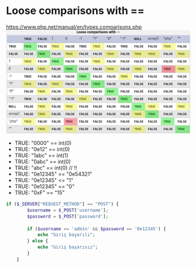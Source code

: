 # Loose comparisons with ==

<https://www.php.net/manual/en/types.comparisons.php>
![comparision table](image.jpg)

- TRUE: "0000" == int(0)
- TRUE: "0e12" == int(0)
- TRUE: "1abc" == int(1)
- TRUE: "0abc" == int(0)
- TRUE: "abc" == int(0) // !!
- TRUE: "0e12345" == "0e54321"
- TRUE: "0e12345" <= "1"
- TRUE: "0e12345" == "0"
- TRUE: "0xF" == "15"

```php
if ($_SERVER["REQUEST_METHOD"] == "POST") {
        $username = $_POST['username'];
        $password = $_POST['password'];

        if ($username == 'admin' && $password == '0e12345') {
            echo "Giriş başarılı";
        } else {
            echo "Giriş başarısız";
        }
    }
```
